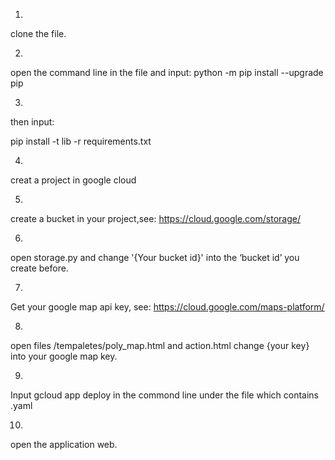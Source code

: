 1.
clone the file.

2. 
open the command line in the file and input:
python -m pip install --upgrade pip  

3.
then input:

pip install -t lib -r requirements.txt

4.
creat a project in google cloud 

5. 
create a bucket in your project,see:
https://cloud.google.com/storage/

6.
open storage.py and change '{Your bucket id}' into the ‘bucket id’ you create before.

7.
Get your google map api key, see:
https://cloud.google.com/maps-platform/

8.
open files /tempaletes/poly_map.html and action.html change {your key} into your google map key.

9.
Input gcloud app deploy in the commond line under the file which contains .yaml

10.
open the application web.